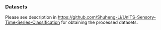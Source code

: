 ### Datasets
Please see description in https://github.com/Shuheng-Li/UniTS-Sensory-Time-Series-Classification for obtaining the processed datasets.
